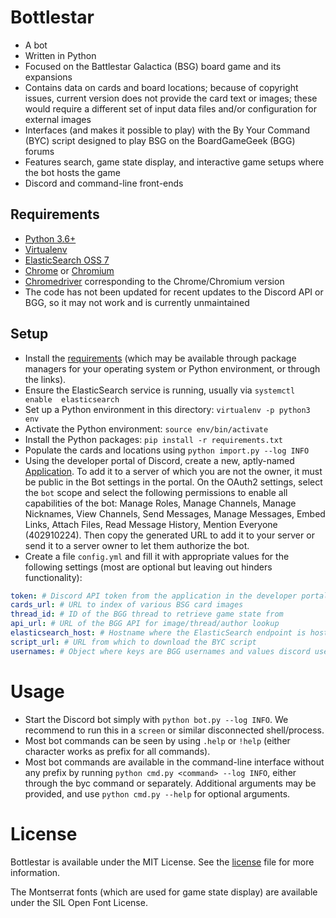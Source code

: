# Bottlestar

- A bot
- Written in Python
- Focused on the Battlestar Galactica (BSG) board game and its expansions
- Contains data on cards and board locations; because of copyright issues, 
  current version does not provide the card text or images; these would require 
  a different set of input data files and/or configuration for external images
- Interfaces (and makes it possible to play) with the By Your Command (BYC) 
  script designed to play BSG on the BoardGameGeek (BGG) forums
- Features search, game state display, and interactive game setups where the 
  bot hosts the game
- Discord and command-line front-ends

## Requirements

- [Python 3.6+](https://www.python.org/downloads/)
- [Virtualenv](https://virtualenv.pypa.io/en/latest/installation.html)
- [ElasticSearch OSS 7](https://www.elastic.co/downloads/elasticsearch-oss)
- [Chrome](https://support.google.com/chrome/answer/95346) or 
  [Chromium](https://www.chromium.org/getting-involved/download-chromium)
- [Chromedriver](https://sites.google.com/a/chromium.org/chromedriver/downloads)
  corresponding to the Chrome/Chromium version
- The code has not been updated for recent updates to the Discord API or BGG, 
  so it may not work and is currently unmaintained

## Setup

- Install the [requirements](#requirements) (which may be available through 
  package managers for your operating system or Python environment, or through 
  the links).
- Ensure the ElasticSearch service is running, usually via `systemctl enable 
  elasticsearch`
- Set up a Python environment in this directory: `virtualenv -p python3 env`
- Activate the Python environment: `source env/bin/activate`
- Install the Python packages: `pip install -r requirements.txt`
- Populate the cards and locations using `python import.py --log INFO`
- Using the developer portal of Discord, create a new, aptly-named
  [Application](https://discordapp.com/developers/applications). To add it to 
  a server of which you are not the owner, it must be public in the Bot 
  settings in the portal. On the OAuth2 settings, select the `bot` scope and 
  select the following permissions to enable all capabilities of the bot: 
  Manage Roles, Manage Channels, Manage Nicknames, View Channels, Send 
  Messages, Manage Messages, Embed Links, Attach Files, Read Message History, 
  Mention Everyone (402910224). Then copy the generated URL to add it to your 
  server or send it to a server owner to let them authorize the bot.
- Create a file `config.yml` and fill it with appropriate values for the
  following settings (most are optional but leaving out hinders functionality):

```yaml
token: # Discord API token from the application in the developer portal
cards_url: # URL to index of various BSG card images
thread_id: # ID of the BGG thread to retrieve game state from
api_url: # URL of the BGG API for image/thread/author lookup
elasticsearch_host: # Hostname where the ElasticSearch endpoint is hosts
script_url: # URL from which to download the BYC script
usernames: # Object where keys are BGG usernames and values discord user IDs
```

# Usage

- Start the Discord bot simply with `python bot.py --log INFO`. We recommend to 
  run this in a `screen` or similar disconnected shell/process.
- Most bot commands can be seen by using `.help` or `!help` (either character 
  works as prefix for all commands).
- Most bot commands are available in the command-line interface without any
  prefix by running `python cmd.py <command> --log INFO`, either through the 
  byc command or separately. Additional arguments may be provided, and use 
  `python cmd.py --help` for optional arguments.

# License

Bottlestar is available under the MIT License. See the [license](LICENSE) file 
for more information.

The Montserrat fonts (which are used for game state display) are available 
under the SIL Open Font License.

